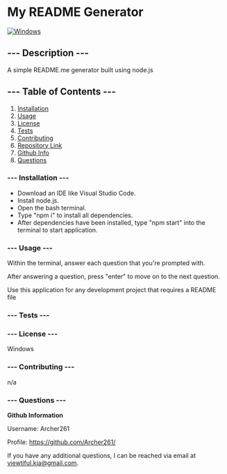 # My README Generator

[![Windows](https://img.shields.io/badge/Windows-0078D6?style=for-the-badge&logo=windows&logoColor=white)](https://img.shields.io/badge/Windows-0078D6?style=for-the-badge&logo=windows&logoColor=white)

## --- Description ---

A simple README.me generator built using node.js

## --- Table of Contents ---

1. [Installation](#Installation)
2. [Usage](#Usage)
3. [License](#License)
4. [Tests](#Test)
5. [Contributing](#Contributing)
6. [Repository Link](#Repository)
7. [Github Info](#Github)
8. [Questions](#Questions)

### --- Installation ---

- Download an IDE like Visual Studio Code.
- Install node.js.
- Open the bash terminal.
- Type "npm i" to install all dependencies.
- After dependencies have been installed, type "npm start" into the terminal to start application.

### --- Usage ---

Within the terminal, answer each question that you're prompted with.

After answering a question, press "enter" to move on to the next question.

Use this application for any development project that requires a README file

### --- Tests ---

### --- License ---

Windows

### --- Contributing ---

n/a

### --- Questions ---

**Github Information**

Username: Archer261

Profile: https://github.com/Archer261/

If you have any additional questions, I can be reached via email at viewtiful.kja@gmail.com.
